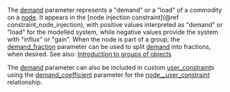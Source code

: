 The [demand](@ref) parameter represents a "demand" or a "load" of a commodity on a [node](@ref).
It appears in the [node injection constraint](@ref constraint_node_injection),
with positive values interpreted as "demand" or "load" for the modelled system,
while negative values provide the system with "influx" or "gain".
When the node is part of a group, the [demand\_fraction](@ref) parameter can be used to split [demand](@ref) into fractions,
when desired. See also: [Introduction to groups of objects](@ref)

The [demand](@ref) parameter can also be included in custom [user\_constraint](@ref)s
using the [demand\_coefficient](@ref) parameter for the [node\_\_user\_constraint](@ref) relationship.
